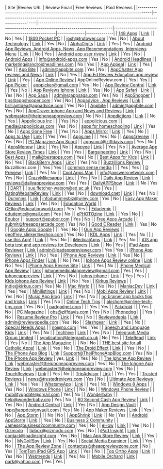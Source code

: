 | Site |Review URL | Review Email | Free Reviews | Paid Reviews |
|-------------------------------------------------------------------------------------|------------------------------------------------------------------------------------------------|--------------------------------------------------------------------------------------------------------------------|------------------------------------------------|--------------|--------------|
| [148 Apps](http://www.148apps.com/) | [Link](http://www.148apps.com/category/reviews/) |  | No | Yes |
| [1800 Pocket PC](http://www.1800pocketpc.com/) |  | josh@trutower.com | Yes | No |
| [About Technology](http://mobiledevices.about.com) | [Link](http://mobiledevices.about.com/od/additionalresources/tp/Top-6-Android-App-Review-Sites-For-Developers.htm) |  | Yes | No |
| [AlphaDigits](http://alphadigits.com) | [Link](http://alphadigits.com/submit-app-for-review/) |  | Yes | Yes |
| [Android App Reviews, Android Apps, News, App Recommendations, Interviews       Menu](http://www.androidtapp.com) | [Link](http://www.androidtapp.com/get-reviewed/) |  | No | Yes |
| [Android app user rivew](http://www.androidapps.com) | [Link](http://www.androidapps.com/session) |  | Yes | No |
| [Android Apps](http://android-apps.com/) |  | info@android-apps.com | Yes | No |
| [Android Headlines](http://www.androidheadlines.com) |  | marketing@androidheadlines.com | No | Yes |
| [App Appeal](http://www.appappeal.com/) | [Link](https://www.getapp.com/contactus) |  | Yes | Yes |
| [App Bite](http://www.appbite.com) |  | admin@appbite.com | Yes | No |
| [AppChatter App reviews and News](http://www.appchatter.com/) | [Link](http://www.appchatter.com/submit/app-for-review/) |  | No | Yes |
| [App Ed Review Education app review](http://www.appedreview.org/) | [Link](http://appedreview.org/request-review/) |  | Yes |
| [App Online Review](http://apponlinereview.com) | AppOnlineReview.com |  | Yes | Yes |
| [App Picker](http://www.apppicker.com/) |  | apppicker@gmail.com | Yes | No |
| [App Review Central](http://www.appreviewcentral.net/) | [Link](http://www.appreviewcentral.net/2014/11/11/hanging-doudou-android-app-review/) |  | Yes | No |
| [App Reviews Iphone](http://www.app-reviews-iphone.com/) | [Link](http://www.app-reviews-iphone.com/request-a-review/) |  | Yes | No |
| [App Safari](http://www.appsafari.com) | [Link](http://www.appsafari.com/submit/) |  | Yes | No |
| [App Saga](http://appsaga.com) |  | admin@appsaga.com | Yes | No |
| [AppShopper](http://appshopper.com/) |  | tips@appshopper.com | Yes | No |
| [Appadvice , App Reviews](http://appadvice.com/reviews) | [Link](http://appadvice.com/reviews) | brilliantidea@appadvice.com | Yes | No |
| [Appbite](http://www.appbite.com) |  | admin@appbite.com | Yes | No |
| [AppCraver iphone App and News and Reviews](http://www.appcraver.com/) | [Link](http://www.appcraver.com/) | webmaster@theiphoneappreview.com | No | No |
| [Appdictions](http://appdictions.com/) | [Link](http://appdictions.com/developers/) |  | No | Yes |
| [Appolicious Inc](http://www.androidapps.com) |  |  | Yes | No |
| [appolicious.com](http://www.appolicious.com/reviews) |  | media@appolicious.com | Yes | No |
| [apps for homeschooling](http://appsforhomeschooling.com/) | [Link](http://appsforhomeschooling.com/about/contact/) |  | Yes | No |
| [Apps Gone Free](http://appadvice.com/appnn) |  |  | Yes | No |
| [Apps Mirror](http://appsmirror.com/) | [Link](http://appsmirror.com/submit-your-app-for-review) |  | Yes | No |
| [Apps to Use](http://appstouse.com) | [Link](http://appstouse.com/submit-app-for-review) |  | Yes | Yes |
| [Apps.me](http://apps.me/) |  |  | Yes | No |
| [Apps4review](http://apps4review.com/) |  |  | Yes | No |
| [PC Magazine App Scout](http://appscout.pcmag.com/mobile-apps/274955-the-best-iphone-app-review-sites) |  | appscout@ziffdavis.com | Yes | No |
| [AppsMenow](http://www.appsmenow.com) | [Link](http://www.appsmenow.com/contactus) |  | Yes | No |
| [Appvee](http://www.appvee.com/) | [Link](http://www.appolicious.com/pages/help) |  | Yes | No |
| [Average App Store Review Times](http://appreviewtimes.com/) | [Link](http://appreviewtimes.com/) |  | Yes | Yes |
| [Bargaineering](http://www.bargaineering.com/) | [Link](http://www.bargaineering.com/articles/contact-me) |  | Yes | No |
| [Best Apps](http://bestapps.com/my-library-app-for-iphone-review/) |  | mail@bestapps.com | Yes | No |
| [Best Apps for Kids](http://www.bestappsforkids.org/) | [Link](http://www.bestappsforkids.org/request-a-review/) |  | No | Yes |
| [BlackBerry Apps](http://blackberryapps.com/) | [Link](http://blackberryapps.com/about-blackberry-apps/about-2/) |  | Yes | No |
| [Buzzillions Review](https://itunes.apple.com/us/app/buzzillions-reviews/id408984527?mt=8) | Buzzillions.com |  | Yes | Yes |
| [common sense media](https://www.commonsensemedia.org/app-reviews) |  |  | Yes | Yes |
| [D Preview](http://connect.dpreview.com/app-reviews) | [Link](http://connect.dpreview.com/feedback?url=http%3a%2f%2fconnect.dpreview.com%2fmisc%2fabout) |  | Yes | No |
| [Cool Apps Man](http://coolappsman.com) |  | info@answersnetwork.com | Yes | No |
| [CrazyMikesapps](http://crazymikesapps.com/) | [Link](http://crazymikesapps.com/get-reviewed-app/) |  | Yes | No |
| [Daily App Review](http://dailyappreview.com/) | [Link](http://dailyappreview.com/pages/submit-app) | reviews@dailyappreview.com | Yes | Yes |
| [DailyAPPShow](http://dailyappshow.com/) | [Link](http://dailyappshow.com/submit-an-app-for-review) |  | No | Yes |
| [DART](http://www.dart.ed.ac.uk/app-reviews/) |  | sue.fletcher-watson@ed.ac.uk | Yes | Yes |
| [DatingWebsiteReview](http://datingwebsitereview.net/dating-app-reviews/) | [Link](https://www.datingwebsitereview.net/swoon-app-reviews/) |  | Yes | No |
| [download.cnet](http://download.cnet.com/android/) | [Link](http://download.cnet.com/android/) |  | Yes | No |
| [Dummies](http://www.dummies.com/how-to/content/how-to-write-an-app-review-from-your-iphone.html) | [Link](http://www.dummies.com/how-to/content/how-to-write-an-app-review-from-your-iphone.html#comments) | infodummiesbiz@wiley.com | Yes | No |
| [Easy App Maker Reviews](http://easyappmakerreviews.com/) | [Link](http://easyappmakerreviews.com/contact/) |  | Yes | No |
| [Education World](http://www.educationworld.com/) |  | GElkin@educationworld.com | Yes | Yes |
| [Edudemic](http://www.edudemic.com/) |  | edudemic@gmail.com | Yes | No |
| [ePHOTOzine](http://www.ephotozine.com/) | [Link](http://www.ephotozine.com/create-report) |  | Yes | No |
| [Epubor](http://www.epubor.com/) |  | support@epubor.com | Yes | No |
| [Free Apps Arcade](http://freeappsarcade.com/) |  | submit@freeappsarcade.com | Yes | No |
| [Good E Reader](http://goodereader.com/) | [Link](http://goodereader.com/blog/contact) |  | Yes | No |
| [Google Apps Google](http://cloud-services-review.toptenreviews.com/) |  |  | Yes | No |
| [Gun App Reviews](http://gunappreviews.blogspot.com/) |  | geoffrey_slinker@yahoo.com | Yes | No |
| [KDL Apps](http://www.kdlapps.com/) | [Link](http://www.kdlapps.com/category/review/) |  | Yes | No |
| [I use this App!](http://www.iusethisapp.com/) | [Link](http://www.iusethisapp.com/submit-app/) |  | Yes | No |
| [iMedicalApps](http://www.imedicalapps.com/) | [Link](http://www.imedicalapps.com/contact/) |  | Yes | No |
| [iOS app beta test and app reviews for Developers](http://www.reviewfordev.com/) | [Link](http://www.reviewfordev.com/im_a_developer.php) |  | No | Yes |
| [iPad Apps Reviewer](http://ipadappsreviewer.com/) | [Link](http://ipadappsreviewer.com/promote-your-app/) | admin@ipadappsreviewer.com | Yes | Yes |
| [iPhone App Reviews](http://www.iphoneappreviews.net) | [Link](http://www.iphoneappreviews.net/contact/) |  | No | Yes |
| [iPhone App Reviews](http://www.iphoneapp-reviews.com/) | [Link](http://www.iphoneapp-reviews.com/review-my-app/) |  | Yes | No |
| [iPhone Apps Finder](http://www.iphoneappsfinder.com/) | [Link](http://www.iphoneappsfinder.com/contact-me/) |  | No | Yes |
| [Iphone Apps Review online](http://www.iphoneappsreviewonline.com/) | [Link](http://www.iphoneappsreviewonline.com/request-for-review/) |  | No | Yes |
| [iPhone Apps Review Site](http://iphoneappsreviewsite.com/) | [Link](http://iphoneappsreviewsite.com/request-for-review/) |  | Yes | No |
| [iPhone Medical App Review](http://www.iphonemedicalappreview.com/) | [Link](http://www.iphonemedicalappreview.com/) | iphonemedicalappreview@gmail.com | Yes | Yes |
| [iphoneappreview](http://www.iphoneappreview.com/) | [Link](http://www.iphoneappreview.com/contact-us/) |  | Yes | No |
| [johns iphone](http://johnsiphone.com/) | [Link](http://johnsiphone.com/app-review-textfree-voice/) |  | Yes | Yes |
| [Kids Iphone App Review](http://kidsiphoneappreview.com/) | [Link](http://kidsiphoneappreview.com/suggest-an-app/) |  | No | Yes |
| [Kirkus Reviews](https://www.kirkusreviews.com/) |  | indie@kirkus.com | Yes | No |
| [Mac World](http://www.macworld.com/category/ios-apps/) |  |  | No | No |
| [ManiacDev](http://maniacdev.com/) | [Link](http://maniacdev.com/submit) |  | Yes | Yes |
| [Minilistings](http://minilistings.com) | [Link](http://minilistings.com/contact-us) |  | Yes | No |
| [Mobi Apps Review](https://mobiappsreview.com) | [Link](https://mobiappsreview.com/contact/submit-app-for-review) |  | Yes | No |
| [Music App Blog](http://www.musicappblog.com/) | [Link](http://www.musicappblog.com/contact-us/) |  | Yes | No |
| [no brainer app hacks tips and tricks](http://nobrainerappreviews.com/) | [Link](http://nobrainerappreviews.com/) |  | Yes | No |
| [Online Tech Tips](http://www.online-tech-tips.com/) |  | akishore@online-tech-tips.com | Yes | No |
| [padgadget.com](http://www.padgadget.com/) |  |  | Yes | Yes |
| [Pakdroid](http://pakdroid.com/) |  |  | Yes | No |
| [PC Magazine](http://www.pcmag.com/) |  | obs@ziffdavis.com | Yes | No |
| [Phonedog](http://www.phonedog.com/) |  |  | Yes | No |
| [Resume Review Pro](http://resumereviewproapp.com/) | [Link](http://resumereviewproapp.com/) |  | Yes | No |
| [Reviewodepia](http://www.reviewopedia.com/ibotta-app-reviews) | [Link](http://www.reviewopedia.com/ibotta-app-reviews) | admin@reviewopedia.com | Yes | No |
| [Slashgear](http://www.slashgear.com/) | [Link](http://www.slashgear.com/contact/) |  | Yes | No |
| [Special Needs Apps](http://www.friendshipcircle.org/apps/) |  | no@no.com | Yes | Yes |
| [Speech and Language Kids](http://www.speechandlanguagekids.com/) | [Link](http://www.speechandlanguagekids.com/contact/) |  | Yes | No |
| [Techhive](http://www.techhive.com/) | [Link](http://www.techhive.com/category/ios-apps/) |  | Yes | No |
| [Telegraph Media Group Limited](http://www.telegraph.co.uk/technology/mobile-app-reviews/) |  | syndication@telegraph.co.uk | No | Yes |
| [TeleRead](http://www.teleread.com/) | [Link](http://www.teleread.com/category/review/) |  | Yes | No |
| [The App Magazine](http://theappmagazine.com/) |  |  | No | No |
| [THE best site for all Catholic Apps!](http://catholicapps.com/laudate/) | [Link](http://catholicapps.com/share-your-pp/) |  | Yes | No |
| [The Droid Effect](http://thedroideffect.com/app-review-cerberus/) | [Link](http://thedroideffect.com/contact-us/) |  | Yes | No |
| [The iPhone App Blog](http://www.theiphoneappblog.com/) | [Link](http://www.theiphoneappblog.com/contact/) | Support@TheiPhoneAppBlog.com | Yes | No |
| [The iPhone App Review](http://www.theiphoneappreview.com/) | yes, [Link](http://www.theiphoneappreview.com/submit-your-app-2/#services) |  | Yes | No |
| [The Iphone App Review](http://iphone-apps.toptenreviews.com/) | [Link](http://www.theiphoneappreview.com/contact-2/) | webmaster@theiphoneappreview.com | Yes | No |
| [The Iphone App Review](http://www.theiphoneappreview.com/) | [Link](http://www.theiphoneappreview.com/) | webmaster@theiphoneappreview.com | Yes | No |
| [TouchReviews](http://touchreviews.net/) | [Link](http://touchreviews.net/request-review/) |  | Yes | No |
| [TripAdvisor](http://www.tripadvisor.com/apps) | [Link](https://www.tripadvisor.com/UserReview-e__2F__apps) |  | Yes | Yes |
| [Trusted Reviews](http://www.trustedreviews.com/) |  | news@trustedreviews.com | Yes | No |
| [Ultimate App Reviews](http://www.ultimateappreviews.co/) | [Link](http://www.ultimateappreviews.co/submit-your-app.html) |  | Yes | Yes |
| [WhatsmyApp](http://www.whatsmyapp.com/) | [Link](http://whatsmyapp.com/write-for-us/) |  | Yes | No |
| [Windows 8 Apps](http://wind8apps.com/) |  |  | Yes | No |
| [Windows Phone](http://www.windowsphone.com/) | [Link](http://www.windowsphone.com/en-US/How-to/wp7/apps/rate-and-review-apps) |  | No | No |
| [Windows Phone Review](http://windowsphonereview.com/) |  | mobilityupdate@gmail.com | Yes | No |
| [Wonderbaby](http://www.wonderbaby.org/) |  | help@wonderbaby.org | Yes | No |
| [60 Second Cash App Review](http://60secondcashapp.biz/) | [Link](http://60secondcashapp.biz/sample-page) |  | Yes | No |
| [Android Central](http://www.androidcentral.com) | [Link](http://www.androidcentral.com/contact) |  | Yes | No |
| [App Design Vault](http://www.appdesignvault.com) |  | tope@appdesignvault.com | Yes | No |
| [App Maker Reviews](http://appmakerreviews.com/) | [Link](http://appmakerreviews.com/contact-us/) |  | Yes | No |
| [App Storm](http://appstorm.net/) |  |  | No | No |
| [AppShrink](http://www.appshrink.com/) | [Link](http://www.appshrink.com/submit-app-and-press-release-for-review/) |  | No | Yes |
| [Android AppStorm](http://android.appstorm.net) | [Link](http://feedburner.google.com/fb/a/mailverify?uri=AndroidAppStorm&loc=en_US) |  | Yes | No |
| [Business 2 Community](http://www.business2community.com) |  | James@business2community.com | Yes | No |
| [eHow](http://www.ehow.com/) | [Link](http://www.ehowhelp.com/hc/en-us/requests/new) |  | Yes | No |
| [Gizmodo](http://gizmodo.com/) |  | tipbox@gizmodo.com | Yes | No |
| [iPad Insight](http://ipadinsight.com/ipad-app-reviews/) | [Link](http://ipadinsight.com/ipad-app-reviews/) | contact@ipadinsight.com | Yes | No |
| [Mac App Store Review](http://macappstorereview.com/) | [Link](http://macappstorereview.com/submit-an-app/) |  | Yes | No |
| [MyGolfSpy](http://www.mygolfspy.com/iping-putter-app-review/) | [Link](http://www.mygolfspy.com/contact/) |  | Yes | No |
| [Social Media Examiner](http://www.socialmediaexaminer.com/) | [Link](http://www.socialmediaexaminer.com/writers/) |  | Yes | No |
| [The App Review Zone](http://www.theappreviewzone.com) |  | contactus@theappreviewzone.com | No | Yes |
| [TomTom iPad GPS App](http://www.ipad-apps-reviews.com/) | [Link](http://www.ipad-apps-reviews.com/contact-us/) |  | Yes | No |
| [Top Ortho Apps](http://toporthoapps.com/) | [Link](http://toporthoapps.com/submit-an-app/) |  | Yes | No |
| [Webtrends](http://webtrends.about.com/) | [Link](http://webtrends.about.com/) |  | Yes | No |
| [Mobile Orchard](http://mobileorchard.com/) | [Link](http://mobileorchard.com/) | park@yahoo.com | Yes | Yes |
